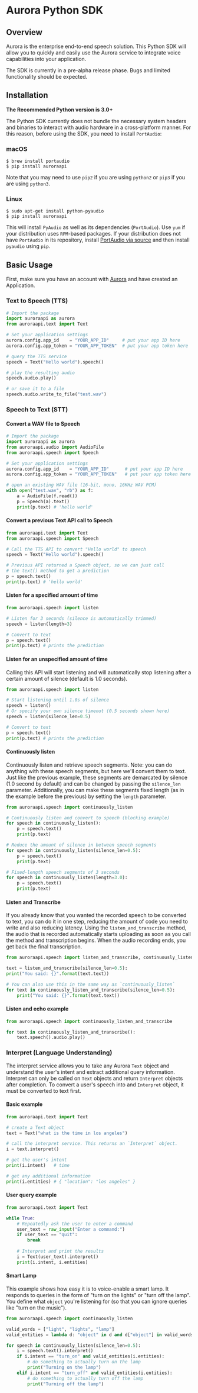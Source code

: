 # Aurora Python SDK


## Overview

Aurora is the enterprise end-to-end speech solution. This Python SDK will allow you to quickly and easily use the Aurora service to integrate voice capabilities into your application.

The SDK is currently in a pre-alpha release phase. Bugs and limited functionality should be expected.

## Installation

**The Recommended Python version is 3.0+**

The Python SDK currently does not bundle the necessary system headers and binaries to interact with audio hardware in a cross-platform manner. For this reason, before using the SDK, you need to install `PortAudio`:

### macOS

```
$ brew install portaudio
$ pip install auroraapi
```

Note that you may need to use `pip2` if you are using `python2` or `pip3` if you are using `python3`.

### Linux

```
$ sudo apt-get install python-pyaudio
$ pip install auroraapi
```

This will install `PyAudio` as well as its dependencies (`PortAudio`). Use `yum` if your distribution uses `RPM`-based packages. If your distribution does not have `PortAudio` in its repository, install [PortAudio via source](http://www.portaudio.com/download.html) and then install `pyaudio` using `pip`.


## Basic Usage

First, make sure you have an account with [Aurora](http://dashboard.auroraapi.com) and have created an Application.

### Text to Speech (TTS)

```python
# Import the package
import auroraapi as aurora
from auroraapi.text import Text

# Set your application settings
aurora.config.app_id    = "YOUR_APP_ID"     # put your app ID here
aurora.config.app_token = "YOUR_APP_TOKEN"  # put your app token here

# query the TTS service
speech = Text("Hello world").speech()

# play the resulting audio
speech.audio.play()

# or save it to a file
speech.audio.write_to_file("test.wav")
```

### Speech to Text (STT)

#### Convert a WAV file to Speech

```python
# Import the package
import auroraapi as aurora
from auroraapi.audio import AudioFile
from auroraapi.speech import Speech

# Set your application settings
aurora.config.app_id    = "YOUR_APP_ID"      # put your app ID here
aurora.config.app_token = "YOUR_APP_TOKEN"   # put your app token here

# open an existing WAV file (16-bit, mono, 16KHz WAV PCM)
with open("test.wav", "rb") as f:
	a = AudioFile(f.read())
	p = Speech(a).text()
	print(p.text) # 'hello world'
```

#### Convert a previous Text API call to Speech
```python
from auroraapi.text import Text
from auroraapi.speech import Speech

# Call the TTS API to convert "Hello world" to speech
speech = Text("Hello world").speech()

# Previous API returned a Speech object, so we can just call
# the text() method to get a prediction
p = speech.text()
print(p.text) # 'hello world'
```

#### Listen for a specified amount of time
```python
from auroraapi.speech import listen

# Listen for 3 seconds (silence is automatically trimmed)
speech = listen(length=3)

# Convert to text
p = speech.text()
print(p.text) # prints the prediction
```

#### Listen for an unspecified amount of time

Calling this API will start listening and will automatically stop listening after a certain amount of silence (default is 1.0 seconds).
```python
from auroraapi.speech import listen

# Start listening until 1.0s of silence
speech = listen()
# Or specify your own silence timeout (0.5 seconds shown here)
speech = listen(silence_len=0.5)

# Convert to text
p = speech.text()
print(p.text) # prints the prediction
```

#### Continuously listen

Continuously listen and retrieve speech segments. Note: you can do anything with these speech segments, but here we'll convert them to text. Just like the previous example, these segments are demarcated by silence (1.0 second by default) and can be changed by passing the `silence_len` parameter. Additionally, you can make these segments fixed length (as in the example before the previous) by setting the `length` parameter.

```python
from auroraapi.speech import continuously_listen

# Continuously listen and convert to speech (blocking example)
for speech in continuously_listen():
	p = speech.text()
	print(p.text)

# Reduce the amount of silence in between speech segments
for speech in continuously_listen(silence_len=0.5):
	p = speech.text()
	print(p.text)

# Fixed-length speech segments of 3 seconds
for speech in continuously_listen(length=3.0):
	p = speech.text()
	print(p.text)
```

#### Listen and Transcribe

If you already know that you wanted the recorded speech to be converted to text, you can do it in one step, reducing the amount of code you need to write and also reducing latency. Using the `listen_and_transcribe` method, the audio that is recorded automatically starts uploading as soon as you call the method and transcription begins. When the audio recording ends, you get back the final transcription.

```python
from auroraapi.speech import listen_and_transcribe, continuously_listen_and_transcribe

text = listen_and_transcribe(silence_len=0.5):
print("You said: {}".format(text.text))

# You can also use this in the same way as `continuously_listen`
for text in continuously_listen_and_transcribe(silence_len=0.5):
	print("You said: {}".format(text.text))
```

#### Listen and echo example

```python
from auroraapi.speech import continuously_listen_and_transcribe

for text in continuously_listen_and_transcribe():
    text.speech().audio.play()
```

### Interpret (Language Understanding)

The interpret service allows you to take any Aurora `Text` object and understand the user's intent and extract additional query information. Interpret can only be called on `Text` objects and return `Interpret` objects after completion. To convert a user's speech into and `Interpret` object, it must be converted to text first.

#### Basic example

```python
from auroraapi.text import Text

# create a Text object
text = Text("what is the time in los angeles")

# call the interpret service. This returns an `Interpret` object.
i = text.interpret()

# get the user's intent
print(i.intent)   # time

# get any additional information
print(i.entities) # { "location": "los angeles" }
```

#### User query example

```python
from auroraapi.text import Text

while True:
	# Repeatedly ask the user to enter a command
	user_text = raw_input("Enter a command:")
	if user_text == "quit":
		break
	
	# Interpret and print the results
	i = Text(user_text).interpret()
	print(i.intent, i.entities)
```

#### Smart Lamp

This example shows how easy it is to voice-enable a smart lamp. It responds to queries in the form of "turn on the lights" or "turn off the lamp". You define what `object` you're listening for (so that you can ignore queries like "turn on the music").

```python
from auroraapi.speech import continuously_listen

valid_words = ["light", "lights", "lamp"]
valid_entities = lambda d: "object" in d and d["object"] in valid_words

for speech in continuously_listen(silence_len=0.5):
	i = speech.text().interpret()
	if i.intent == "turn_on" and valid_entities(i.entities):
		# do something to actually turn on the lamp
		print("Turning on the lamp")
	elif i.intent == "turn_off" and valid_entities(i.entities):
		# do something to actually turn off the lamp
		print("Turning off the lamp")
```


